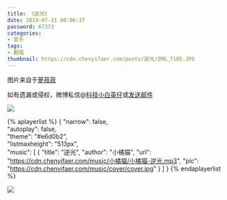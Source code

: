 ```yaml
---
title: 《逆光》
date: 2019-07-31 00:06:37
password: 67373
categories:
- 音乐
tags:
- 翻唱
thumbnail: https://cdn.chenyifaer.com/posts/逆光/IMG_7105.JPG
---
```


图片来自于<a href="https://weibo.com/u/1693163742" target="_blank">萝菽菽</a>

如有遗漏或侵权，微博私信@<a href="https://weibo.com/kjxbyz" target="_blank">科技小白英仔</a>或<a href="mailto:me@chenyifaer.com" target="_blank">发送邮件</a>

![](https://cdn.chenyifaer.com/posts/逆光/IMG_7105.JPG)

<!--more-->

{% aplayerlist %}
{
    "narrow": false,                          
    "autoplay": false,                         
    "theme": "#e6d0b2",	  
    "listmaxheight": "513px",                    
    "music": [
        {
            "title": "逆光",
            "author": "小橘猫",
            "url": "https://cdn.chenyifaer.com/music/小橘猫/小橘猫-逆光.mp3",
            "pic": "https://cdn.chenyifaer.com/music/cover/cover.jpg"
        }
    ]
}
{% endaplayerlist %}

![](https://cdn.chenyifaer.com/posts/逆光/IMG_7104.JPG)
